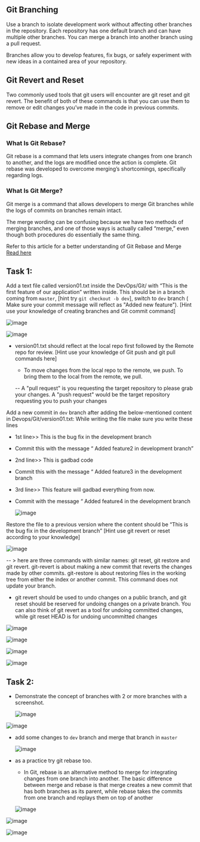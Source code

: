 ## Git Branching

Use a branch to isolate development work without affecting other branches in the repository. Each repository has one default branch and can have multiple other branches. You can merge a branch into another branch using a pull request.

Branches allow you to develop features, fix bugs, or safely experiment with new ideas in a contained area of your repository.

## Git Revert and Reset

Two commonly used tools that git users will encounter are git reset and git revert. The benefit of both of these commands is that you can use them to remove or edit changes you’ve made in the code in previous commits.

## Git Rebase and Merge

### What Is Git Rebase?

Git rebase is a command that lets users integrate changes from one branch to another, and the logs are modified once the action is complete. Git rebase was developed to overcome merging’s shortcomings, specifically regarding logs.

### What Is Git Merge?

Git merge is a command that allows developers to merge Git branches while the logs of commits on branches remain intact.

The merge wording can be confusing because we have two methods of merging branches, and one of those ways is actually called “merge,” even though both procedures do essentially the same thing.

Refer to this article for a better understanding of Git Rebase and Merge [Read here](https://www.simplilearn.com/git-rebase-vs-merge-article)

## Task 1:

Add a text file called version01.txt inside the DevOps/Git/ with “This is the first feature of our application” written inside. This should be in a branch coming from `master`, \[hint try `git checkout -b dev`\], switch to `dev` branch ( Make sure your commit message will reflect as "Added new feature"). \[Hint use your knowledge of creating branches and Git commit command\]

![image](https://user-images.githubusercontent.com/89054489/211803317-605971c1-7409-4faa-a750-73cb9ee044ba.png)

![image](https://user-images.githubusercontent.com/89054489/211803291-0867f108-4bc0-4fe3-81ed-35f6894e186e.png )

* version01.txt should reflect at the local repo first followed by the Remote repo for review. \[Hint use your knowledge of Git push and git pull commands here\]
    
    * To move changes from the local repo to the remote, we push. To bring them to the local from the remote, we pull.
        
    
    \-- A "pull request" is you requesting the target repository to please grab your changes. A "push request" would be the target repository requesting you to push your changes
    

Add a new commit in `dev` branch after adding the below-mentioned content in Devops/Git/version01.txt: While writing the file make sure you write these lines

* 1st line&gt;&gt; This is the bug fix in the development branch
    
* Commit this with the message “ Added feature2 in development branch”
    
* 2nd line&gt;&gt; This is gadbad code
    
* Commit this with the message “ Added feature3 in the development branch
    
* 3rd line&gt;&gt; This feature will gadbad everything from now.
    
* Commit with the message “ Added feature4 in the development branch
    
    ![image](https://user-images.githubusercontent.com/89054489/211804051-9cf8aab4-bf52-47da-9bc5-ee6f46a2cb4e.png )
    

Restore the file to a previous version where the content should be “This is the bug fix in the development branch” \[Hint use git revert or reset according to your knowledge\]

![image](https://user-images.githubusercontent.com/89054489/211803867-eaf99db0-b051-4e8b-b5ef-8eba1d1bf447.png )

\-- &gt; here are three commands with similar names: git reset, git restore and git revert. git-revert is about making a new commit that reverts the changes made by other commits. git-restore is about restoring files in the working tree from either the index or another commit. This command does not update your branch.

* git revert should be used to undo changes on a public branch, and git reset should be reserved for undoing changes on a private branch. You can also think of git revert as a tool for undoing committed changes, while git reset HEAD is for undoing uncommitted changes
    

![image](https://user-images.githubusercontent.com/89054489/211804190-5c6c4876-97bb-4cb3-b480-192ec1111b9d.png )

![image](https://user-images.githubusercontent.com/89054489/211674244-5f4cbc70-60e6-482f-9e60-ff995e85fe85.png )

![image](https://user-images.githubusercontent.com/89054489/211674330-c5e4dd59-2c46-45dc-9fde-0a8ea577e43a.png )

![image](https://user-images.githubusercontent.com/89054489/211804436-e78ecbd7-7341-4a81-be19-1ee999ecff78.png )

## Task 2:

* Demonstrate the concept of branches with 2 or more branches with a screenshot.
    
    ![image](https://user-images.githubusercontent.com/89054489/211804237-a021a8e8-548c-4c9b-9b77-91bb81bb0913.png )
    

![image](https://user-images.githubusercontent.com/89054489/211804207-5e9390e9-c85e-4b95-8e94-29546aead5f8.png )

* add some changes to `dev` branch and merge that branch in `master`
    
    ![image](https://user-images.githubusercontent.com/89054489/211804322-2c05e971-00e0-41b0-a2fb-31c4bf7353f6.png )
    
* as a practice try git rebase too.
    
    * In Git, rebase is an alternative method to merge for integrating changes from one branch into another. The basic difference between merge and rebase is that merge creates a new commit that has both branches as its parent, while rebase takes the commits from one branch and replays them on top of another
        
    
    ![image](https://user-images.githubusercontent.com/89054489/211804158-a51ebd87-1708-43ce-94a5-b02a4794684e.png)
    

![image](https://user-images.githubusercontent.com/89054489/211804133-3e300080-5346-4a64-bf6f-7e2ceadc4c65.png)

![image](https://user-images.githubusercontent.com/89054489/211803852-e3b34efb-280f-41c7-b477-f2b0de78ee48.png )
